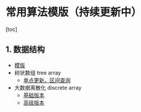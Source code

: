# 常用算法模版（持续更新中）

[toc]

## 1. 数据结构

* [模版](./code/base.cc)
* 树状数组 tree array 
  - [单点更新，区间查询](./code/treeArray.cc)
* 大数据离散化 discrete array 
  - [基础版本](./code/discreteArray.cc) 
  - [高级版本](./code/discreteArrayEx.cc)

